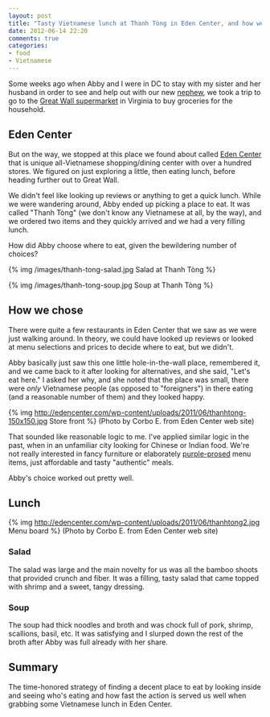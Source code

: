```yaml
---
layout: post
title: "Tasty Vietnamese lunch at Thanh Tòng in Eden Center, and how we chose to eat there"
date: 2012-06-14 22:20
comments: true
categories: 
- food
- Vietnamese
---
```

Some weeks ago when Abby and I were in DC to stay with my sister and her husband in order to see and help out with our new [nephew](/blog/categories/nephew/), we took a trip to go to the [Great Wall supermarket](http://www.gw-supermarket.com/) in Virginia to buy groceries for the household.

## Eden Center

But on the way, we stopped at this place we found about called [Eden Center](http://edencenter.com/) that is unique all-Vietnamese shopping/dining center with over a hundred stores. We figured on just exploring a little, then eating lunch, before heading further out to Great Wall.

We didn't feel like looking up reviews or anything to get a quick lunch. While we were wandering around, Abby ended up picking a place to eat. It was called "Thanh Tòng" (we don't know any Vietnamese at all, by the way), and we ordered two items and they quickly arrived and we had a very filling lunch.

How did Abby choose where to eat, given the bewildering number of choices?

{% img /images/thanh-tong-salad.jpg Salad at Thanh Tòng %}

{% img /images/thanh-tong-soup.jpg Soup at Thanh Tòng %}

<!--more-->

## How we chose

There were quite a few restaurants in Eden Center that we saw as we were just walking around. In theory, we could have looked up reviews or looked at menu selections and prices to decide where to eat, but we didn't.

Abby basically just saw this one little hole-in-the-wall place, remembered it, and we came back to it after looking for alternatives, and she said, "Let's eat here." I asked her why, and she noted that the place was small, there were *only* Vietnamese people (as opposed to "foreigners") in there eating (and a reasonable number of them) and they looked happy.

{% img http://edencenter.com/wp-content/uploads/2011/06/thanhtong-150x150.jpg Store front %}
(Photo by Corbo E. from Eden Center web site)

That sounded like reasonable logic to me. I've applied similar logic in the past, when in an unfamiliar city looking for Chinese or Indian food. We're not really interested in fancy furniture or elaborately [purple-prosed](http://en.wikipedia.org/wiki/Purple_prose) menu items, just affordable and tasty "authentic" meals.

Abby's choice worked out pretty well.

## Lunch

{% img http://edencenter.com/wp-content/uploads/2011/06/thanhtong2.jpg Menu board %}
(Photo by Corbo E. from Eden Center web site)

### Salad

The salad was large and the main novelty for us was all the bamboo shoots that provided crunch and fiber. It was a filling, tasty salad that came topped with shrimp and a sweet, tangy dressing.

### Soup

The soup had thick noodles and broth and was chock full of pork, shrimp, scallions, basil, etc. It was satisfying and I slurped down the rest of the broth after Abby was full already with her share.

## Summary

The time-honored strategy of finding a decent place to eat by looking inside and seeing who's eating and how fast the action is served us well when grabbing some Vietnamese lunch in Eden Center.
